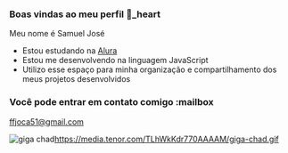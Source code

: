 ### Boas vindas ao meu perfil 💛_heart

Meu nome é Samuel José

- Estou estudando na [Alura](https://www.alura.com.br)
- Estou me desenvolvendo na linguagem JavaScript
- Utilizo esse espaço para minha organização e compartilhamento dos meus projetos desenvolvidos

### Você pode entrar em contato comigo :mailbox

ffjoca51@gmail.com

![giga chad]()https://media.tenor.com/TLhWkKdr770AAAAM/giga-chad.gif
